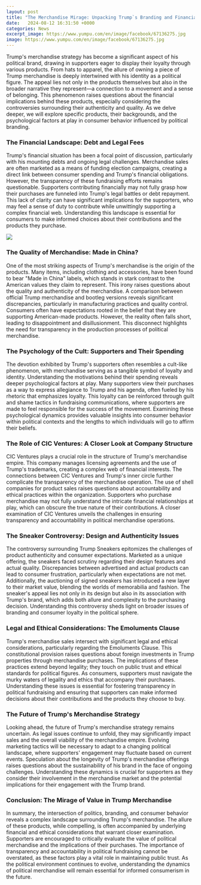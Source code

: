 ```yaml
---
layout: post
title: "The Merchandise Mirage: Unpacking Trump`s Branding and Financial Shenanigans"
date:   2024-08-12 16:31:50 +0000
categories: News
excerpt_image: https://www.yumpu.com/en/image/facebook/67136275.jpg
image: https://www.yumpu.com/en/image/facebook/67136275.jpg
---
```


Trump's merchandise strategy has become a significant aspect of his political brand, drawing in supporters eager to display their loyalty through various products. From hats to apparel, the allure of owning a piece of Trump merchandise is deeply intertwined with his identity as a political figure. The appeal lies not only in the products themselves but also in the broader narrative they represent—a connection to a movement and a sense of belonging. This phenomenon raises questions about the financial implications behind these products, especially considering the controversies surrounding their authenticity and quality. As we delve deeper, we will explore specific products, their backgrounds, and the psychological factors at play in consumer behavior influenced by political branding.
### The Financial Landscape: Debt and Legal Fees
Trump's financial situation has been a focal point of discussion, particularly with his mounting debts and ongoing legal challenges. Merchandise sales are often marketed as a means of funding election campaigns, creating a direct link between consumer spending and Trump's financial obligations. However, the transparency of these fundraising efforts remains questionable. Supporters contributing financially may not fully grasp how their purchases are funneled into Trump's legal battles or debt repayment. This lack of clarity can have significant implications for the supporters, who may feel a sense of duty to contribute while unwittingly supporting a complex financial web. Understanding this landscape is essential for consumers to make informed choices about their contributions and the products they purchase.

![](https://www.yumpu.com/en/image/facebook/67136275.jpg)
### The Quality of Merchandise: Made in China?
One of the most striking aspects of Trump's merchandise is the origin of the products. Many items, including clothing and accessories, have been found to bear "Made in China" labels, which stands in stark contrast to the American values they claim to represent. This irony raises questions about the quality and authenticity of the merchandise. A comparison between official Trump merchandise and bootleg versions reveals significant discrepancies, particularly in manufacturing practices and quality control. Consumers often have expectations rooted in the belief that they are supporting American-made products. However, the reality often falls short, leading to disappointment and disillusionment. This disconnect highlights the need for transparency in the production processes of political merchandise.
### The Psychology of the Cult: Supporters and Their Spending
The devotion exhibited by Trump's supporters often resembles a cult-like phenomenon, with merchandise serving as a tangible symbol of loyalty and identity. Understanding the motivations behind their spending reveals deeper psychological factors at play. Many supporters view their purchases as a way to express allegiance to Trump and his agenda, often fueled by his rhetoric that emphasizes loyalty. This loyalty can be reinforced through guilt and shame tactics in fundraising communications, where supporters are made to feel responsible for the success of the movement. Examining these psychological dynamics provides valuable insights into consumer behavior within political contexts and the lengths to which individuals will go to affirm their beliefs.
### The Role of CIC Ventures: A Closer Look at Company Structure
CIC Ventures plays a crucial role in the structure of Trump's merchandise empire. This company manages licensing agreements and the use of Trump's trademarks, creating a complex web of financial interests. The connections between CIC Ventures and Trump's inner circle further complicate the transparency of the merchandise operation. The use of shell companies for product sales raises questions about accountability and ethical practices within the organization. Supporters who purchase merchandise may not fully understand the intricate financial relationships at play, which can obscure the true nature of their contributions. A closer examination of CIC Ventures unveils the challenges in ensuring transparency and accountability in political merchandise operations.
### The Sneaker Controversy: Design and Authenticity Issues
The controversy surrounding Trump Sneakers epitomizes the challenges of product authenticity and consumer expectations. Marketed as a unique offering, the sneakers faced scrutiny regarding their design features and actual quality. Discrepancies between advertised and actual products can lead to consumer frustration, particularly when expectations are not met. Additionally, the auctioning of signed sneakers has introduced a new layer to their market value, blending the worlds of memorabilia and fashion. The sneaker's appeal lies not only in its design but also in its association with Trump's brand, which adds both allure and complexity to the purchasing decision. Understanding this controversy sheds light on broader issues of branding and consumer loyalty in the political sphere.
### Legal and Ethical Considerations: The Emoluments Clause
Trump's merchandise sales intersect with significant legal and ethical considerations, particularly regarding the Emoluments Clause. This constitutional provision raises questions about foreign investments in Trump properties through merchandise purchases. The implications of these practices extend beyond legality; they touch on public trust and ethical standards for political figures. As consumers, supporters must navigate the murky waters of legality and ethics that accompany their purchases. Understanding these issues is essential for fostering transparency in political fundraising and ensuring that supporters can make informed decisions about their contributions and the products they choose to buy.
### The Future of Trump's Merchandise Strategy
Looking ahead, the future of Trump's merchandise strategy remains uncertain. As legal issues continue to unfold, they may significantly impact sales and the overall viability of the merchandise empire. Evolving marketing tactics will be necessary to adapt to a changing political landscape, where supporters' engagement may fluctuate based on current events. Speculation about the longevity of Trump's merchandise offerings raises questions about the sustainability of his brand in the face of ongoing challenges. Understanding these dynamics is crucial for supporters as they consider their involvement in the merchandise market and the potential implications for their engagement with the Trump brand.
### Conclusion: The Mirage of Value in Trump Merchandise
In summary, the intersection of politics, branding, and consumer behavior reveals a complex landscape surrounding Trump's merchandise. The allure of these products, while compelling, is often accompanied by underlying financial and ethical considerations that warrant closer examination. Supporters are encouraged to critically evaluate the value of political merchandise and the implications of their purchases. The importance of transparency and accountability in political fundraising cannot be overstated, as these factors play a vital role in maintaining public trust. As the political environment continues to evolve, understanding the dynamics of political merchandise will remain essential for informed consumerism in the future.